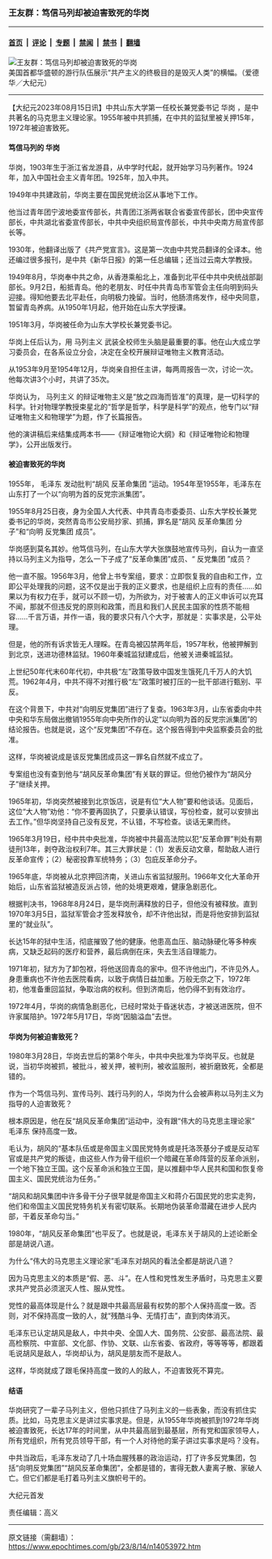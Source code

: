 ### 王友群：笃信马列却被迫害致死的华岗

---

#### [首页](../../../..?n14053972) &nbsp;|&nbsp; [评论](../../../../../epoch-comment?n14053972) &nbsp;|&nbsp; [专题](../../../../../epoch-special?n14053972) &nbsp;|&nbsp; [禁闻](../../../../../epoch-news?n14053972) &nbsp;|&nbsp; [禁书](../../../../../books?n14053972) &nbsp;|&nbsp; [翻墙](https://github.com/gfw-breaker/nogfw/blob/master/README.md?n14053972)


<div><img alt="王友群：笃信马列却被迫害致死的华岗" class="attachment-djy_600_400 size-djy_600_400 wp-post-image" src="https://i.epochtimes.com/assets/uploads/2023/08/id14053974-20180620-Edward-Dye-027-600x400.jpg"/>
<div class="caption">
 美国首都华盛顿的游行队伍展示“共产主义的终极目的是毁灭人类”的横幅。（爱德华／大纪元）
</div></div><hr/><div class="post_content" id="artbody" itemprop="articleBody">
 <!-- article content begin -->
 <p>
  【大纪元2023年08月15日讯】中共山东大学第一任校长兼党委书记
  <ok href="https://www.epochtimes.com/gb/tag/%E5%8D%8E%E5%B2%97.html">
   华岗
  </ok>
  ，是中共著名的马克思主义理论家。1955年被中共抓捕，在中共的监狱里被关押15年，1972年被迫害致死。
 </p>
 <h4 style="font-weight: 400;">
  <strong>
   笃信马列的
   <ok href="https://www.epochtimes.com/gb/tag/%E5%8D%8E%E5%B2%97.html">
    华岗
   </ok>
  </strong>
 </h4>
 <p style="font-weight: 400;">
  华岗，1903年生于浙江省龙游县，从中学时代起，就开始学习马列著作。1924年，加入中国社会主义青年团。1925年，加入中共。
 </p>
 <p style="font-weight: 400;">
  1949年中共建政前，华岗主要在国民党统治区从事地下工作。
 </p>
 <p style="font-weight: 400;">
  他当过青年团宁波地委宣传部长，共青团江浙两省联合省委宣传部长，团中央宣传部长，中共湖北省委宣传部长，中共中央组织局宣传部长，中共中央南方局宣传部长等。
 </p>
 <p style="font-weight: 400;">
  1930年，他翻译出版了《共产党宣言》。这是第一次由中共党员翻译的全译本。他还编过很多报刊，是中共《新华日报》的第一任总编辑；还当过云南大学教授。
 </p>
 <p style="font-weight: 400;">
  1949年8月，华岗奉中共之命，从香港乘船北上，准备到北平任中共中央统战部副部长。9月2日，船抵青岛。他的老朋友、时任中共青岛市军管会主任向明到码头迎接。得知他要去北平赴任，向明极力挽留。当时，他肠溃疡发作，经中央同意，暂留青岛养病。从1950年1月起，他开始在山东大学授课。
 </p>
 <p style="font-weight: 400;">
  1951年3月，华岗被任命为山东大学校长兼党委书记。
 </p>
 <p style="font-weight: 400;">
  华岗上任后认为，用
  <ok href="https://www.epochtimes.com/gb/tag/%E9%A9%AC%E5%88%97%E4%B8%BB%E4%B9%89.html">
   马列主义
  </ok>
  武装全校师生头脑是最重要的事。他在山大成立学习委员会，在各系设立分会，决定在全校开展辩证唯物主义教育活动。
 </p>
 <p style="font-weight: 400;">
  从1953年9月至1954年12月，华岗亲自担任主讲，每两周报告一次，讨论一次。他每次讲3个小时，共讲了35次。
 </p>
 <p style="font-weight: 400;">
  华岗认为，
  <ok href="https://www.epochtimes.com/gb/tag/%E9%A9%AC%E5%88%97%E4%B8%BB%E4%B9%89.html">
   马列主义
  </ok>
  的辩证唯物主义是“放之四海而皆准”的真理，是一切科学的科学。针对物理学教授束星北的“哲学是哲学，科学是科学”的观点，他专门以“辩证唯物主义和物理学”为题，作了长篇报告。
 </p>
 <p style="font-weight: 400;">
  他的演讲稿后来结集成两本书——《辩证唯物论大纲》和《辩证唯物论和物理学》，公开出版发行。
 </p>
 <h4 style="font-weight: 400;">
  <strong>
   被迫害致死的华岗
  </strong>
 </h4>
 <p style="font-weight: 400;">
  1955年，
  <ok href="https://www.epochtimes.com/gb/tag/%E6%AF%9B%E6%B3%BD%E4%B8%9C.html">
   毛泽东
  </ok>
  发动批判“胡风
  <ok href="https://www.epochtimes.com/gb/tag/%E5%8F%8D%E9%9D%A9%E5%91%BD%E9%9B%86%E5%9B%A2.html">
   反革命集团
  </ok>
  ”运动。1954年至1955年，毛泽东在山东打了一个以“向明为首的反党宗派集团”。
 </p>
 <p style="font-weight: 400;">
  1955年8月25日夜，身为全国人大代表、中共青岛市委委员、山东大学校长兼党委书记的华岗，突然青岛市公安局抄家、抓捕，罪名是“胡风
  <ok href="https://www.epochtimes.com/gb/tag/%E5%8F%8D%E9%9D%A9%E5%91%BD%E9%9B%86%E5%9B%A2.html">
   反革命集团
  </ok>
  分子”和“向明
  <ok href="https://www.epochtimes.com/gb/tag/%E5%8F%8D%E5%85%9A%E9%9B%86%E5%9B%A2.html">
   反党集团
  </ok>
  成员”。
 </p>
 <p style="font-weight: 400;">
  华岗感到莫名其妙。他笃信马列，在山东大学大张旗鼓地宣传马列，自认为一直坚持以马列主义为指导，怎么一下子成了“反革命集团”成员、“
  <ok href="https://www.epochtimes.com/gb/tag/%E5%8F%8D%E5%85%9A%E9%9B%86%E5%9B%A2.html">
   反党集团
  </ok>
  ”成员？
 </p>
 <p style="font-weight: 400;">
  他一直不服。1956年3月，他曾上书专案组，要求：立即恢复我的自由和工作，立即公平处理我的问题，这不仅是出于我的正义要求，也是组织上应有的责任……如果以为有权力在手，就可以不顾一切，为所欲为，对于被害人的正义申诉可以充耳不闻，那就不但违反党的原则和政策，而且和我们人民民主国家的性质不能相容……千言万语，并作一语，我的要求只有八个大字，那就是：实事求是，公平处理。
 </p>
 <p style="font-weight: 400;">
  但是，他的所有诉求皆无人理睬。在青岛被囚禁两年后，1957年秋，他被押解到到北京，送进功德林监狱。1960年秦城监狱建成后，他被关进秦城监狱。
 </p>
 <p style="font-weight: 400;">
  上世纪50年代末60年代初，中共极“左”政策导致中国发生饿死几千万人的大饥荒。1962年4月，中共不得不对推行极“左”政策时被打压的一批干部进行甄别、平反。
 </p>
 <p style="font-weight: 400;">
  在这个背景下，中共对“向明反党集团”进行了复查。1963年3月，山东省委向中共中央和华东局做出撤销1955年向中央所作的认定“以向明为首的反党宗派集团”的结论报告。也就是说，这个“反党集团”不存在。这个报告得到中央监察委员会的批准。
 </p>
 <p style="font-weight: 400;">
  这样，华岗被说成是该反党集团成员这一罪名自然就不成立了。
 </p>
 <p style="font-weight: 400;">
  专案组也没有查到他与“胡风反革命集团”有关联的罪证。但他仍被作为“胡风分子”继续关押。
 </p>
 <p style="font-weight: 400;">
  1965年初，华岗突然被接到北京饭店，说是有位“大人物”要和他谈话。见面后，这位“大人物”劝他：“你不要再固执了，只要承认错误，写份检查，就可以安排出去工作。”但华岗坚持自己没有反党，不认错，不写检查。谈话无果而终。
 </p>
 <p style="font-weight: 400;">
  1965年3月19日，经中共中央批准，华岗被中共最高法院以犯“反革命罪”判处有期徒刑13年，剥夺政治权利7年。其三大罪状是：（1）发表反动文章，帮助敌人进行反革命宣传；（2）秘密投靠军统特务；（3）包庇反革命分子。
 </p>
 <p style="font-weight: 400;">
  1965年底，华岗被从北京押回济南，关进山东省监狱服刑。1966年文化大革命开始后，山东省监狱被造反派占领，他的处境更艰难，健康急剧恶化。
 </p>
 <p style="font-weight: 400;">
  根据判决书，1968年8月24日，是华岗刑满释放的日子，但他没有被释放。直到1970年3月5日，监狱军管会才签发释放令，却不许他出狱，而是将他安排到监狱里的“就业队”。
 </p>
 <p style="font-weight: 400;">
  长达15年的狱中生活，彻底摧毁了他的健康。他患高血压、脑动脉硬化等多种疾病，又缺乏起码的医疗和营养，最后病倒在床，失去生活自理能力。
 </p>
 <p style="font-weight: 400;">
  1971年初，狱方为了卸包袱，将他送回青岛的家中。但不许他出门，不许见外人。身患重病也不许他去医院看病，以致于病情日益加重。万般无奈之下，1972年初，他准备重回监狱，争取治病的权利。但到济南后，他仍得不到有效治疗。
 </p>
 <p style="font-weight: 400;">
  1972年4月，华岗的病情急剧恶化，已经时常处于昏迷状态，才被送进医院，但不许家属陪护。1972年5月17日，华岗“因脑溢血”去世。
 </p>
 <h4 style="font-weight: 400;">
  <strong>
   华岗为何被迫害致死？
  </strong>
 </h4>
 <p style="font-weight: 400;">
  1980年3月28日，华岗去世后的第8个年头，中共中央批准为华岗平反。也就是说，当初华岗被抓，被批斗，被关押，被判刑，被收监服刑，被折磨致死，全都是错的。
 </p>
 <p style="font-weight: 400;">
  作为一个笃信马列、宣传马列、践行马列的人，华岗为什么会被声称以马列主义为指导的人迫害致死？
 </p>
 <p style="font-weight: 400;">
  根本原因是，他在反“胡风反革命集团”运动中，没有跟“伟大的马克思主理论家”
  <ok href="https://www.epochtimes.com/gb/tag/%E6%AF%9B%E6%B3%BD%E4%B8%9C.html">
   毛泽东
  </ok>
  保持高度一致。
 </p>
 <p style="font-weight: 400;">
  毛认为，胡风的“基本队伍或是帝国主义国民党特务或是托洛茨基分子或是反动军官或是共产党的叛徒，由这些人作为骨干组织一个暗藏在革命阵营的反革命派别，一个地下独立王国。这个反革命派和独立王国，是以推翻中华人民共和国和恢复帝国主义、国民党统治为任务。”
 </p>
 <p style="font-weight: 400;">
  “胡风和胡风集团中许多骨干分子很早就是帝国主义和蒋介石国民党的忠实走狗，他们和帝国主义国民党特务机关有密切联系。长期地伪装革命潜藏在进步人民内部，干着反革命勾当。”
 </p>
 <p style="font-weight: 400;">
  1980年，“胡风反革命集团”也平反了。也就是说，毛泽东关于胡风的上述论断全部是胡说八道。
 </p>
 <p style="font-weight: 400;">
  为什么“伟大的马克思主义理论家”毛泽东对胡风的看法全都是胡说八道？
 </p>
 <p style="font-weight: 400;">
  因为马克思主义的本质是“假、恶、斗”。在人性和党性发生矛盾时，马克思主义要求共产党员必须泯灭人性、服从党性。
 </p>
 <p style="font-weight: 400;">
  党性的最高体现是什么？就是跟中共最高层最有权势的那个人保持高度一致。否则，对不保持高度一致的人，就“残酷斗争、无情打击”，直到肉体消灭。
 </p>
 <p style="font-weight: 400;">
  毛泽东已认定胡风是敌人，中共中央、全国人大、国务院、公安部、最高法院、最高检察院、中宣部、文化部、作协、文联、山东省委、省政府，等等等等，都跟着毛说胡风是敌人，华岗却认为，胡风是朋友而不是敌人。
 </p>
 <p style="font-weight: 400;">
  这样，华岗就成了跟毛保持高度一致的人的敌人，不迫害致死不算完。
 </p>
 <h4 style="font-weight: 400;">
  <strong>
   结语
  </strong>
 </h4>
 <p style="font-weight: 400;">
  华岗研究了一辈子马列主义，但他只抓住了马列主义的一些表象，而没有抓住实质。比如，马克思主义是讲过实事求是。但是，从1955年华岗被抓到1972年华岗被迫害致死，长达17年的时间里，从中共最高层到最基层，所有党和国家领导人，所有党组织，所有党员领导干部，有一个人对待他的案子讲过实事求是吗？没有。
 </p>
 <p style="font-weight: 400;">
  中共当政后，毛泽东发动了几十场血腥残暴的政治运动，打了许多反党集团，包括“向明反党集团”“胡风反革命集团”，全都是错的，害得无数人妻离子散、家破人亡。但它们都是毛打着马列主义旗帜号干的。
 </p>
 <p style="font-weight: 400;">
  大纪元首发
 </p>
 <p style="font-weight: 400;">
  责任编辑：高义
 </p>
 <!-- article content end -->
 <div id="below_article_ad">
 </div>
</div>


---

原文链接（需翻墙）：https://www.epochtimes.com/gb/23/8/14/n14053972.htm